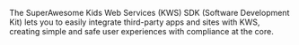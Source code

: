 The SuperAwesome Kids Web Services (KWS) SDK (Software Development Kit) lets you to easily integrate third-party apps and sites with KWS, creating simple and safe user experiences with compliance at the core.